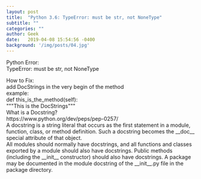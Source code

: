 ```yaml
---
layout: post
title:  "Python 3.6: TypeError: must be str, not NoneType"
subtitle: ""
categories: ""
author: Geek
date:   2019-04-08 15:54:56 -0400
background: '/img/posts/04.jpg'
---
```

Python Error:
<br>
TypeError: must be str, not NoneType

<p>
How to Fix:
<br>
add DocStrings in the very begin of the method
<br>
example:
<br>
def this_is_the_method(self):
<br>    
    """This is the DocStrings"""
    
    
<br>
What is a Docstring?
<br>
https://www.python.org/dev/peps/pep-0257/
<br>
A docstring is a string literal that occurs as the first statement in a module, function, class, or method definition. Such a docstring becomes the __doc__ special attribute of that object.
<br>
All modules should normally have docstrings, and all functions and classes exported by a module should also have docstrings. Public methods (including the __init__ constructor) should also have docstrings. A package may be documented in the module docstring of the __init__.py file in the package directory.


